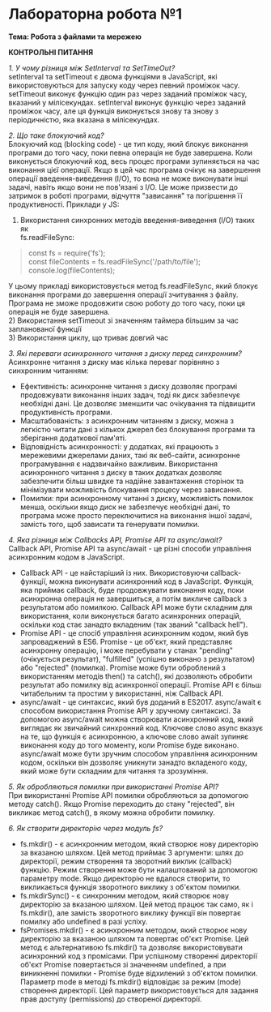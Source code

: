 # Лабораторна робота №1 

**Тема: Робота з файлами та мережею**

**КОНТРОЛЬНІ ПИТАННЯ**

*1. У чому різниця між SetInterval та SetTimeOut?*  
setInterval та setTimeout є двома функціями в JavaScript, які використовуються для запуску коду через певний проміжок часу. setTimeout виконує функцію один раз через заданий проміжок часу, вказаний у мілісекундах. setInterval виконує функцію через заданий проміжок часу, але ця функція виконується знову та знову з періодичністю, яка вказана в мілісекундах.

*2. Що таке блокуючий код?*  
Блокуючий код (blocking code) - це тип коду, який блокує виконання програми до того часу, поки певна операція не буде завершена.
Коли виконується блокуючий код, весь процес програми зупиняється на час виконання цієї операції. Якщо в цей час програма очікує на завершення операції введення-виведення (I/O), то вона не може виконувати інші задачі, навіть якщо вони не пов'язані з I/O. Це може призвести до затримок в роботі програми, відчуття "зависання" та погіршення її продуктивності.
Приклади у JS:
1) Використання синхронних методів введення-виведення (I/O) таких як 	
fs.readFileSync:
> const fs = require('fs');  
> const fileContents = fs.readFileSync('/path/to/file');  
> console.log(fileContents);  

У цьому прикладі використовується метод fs.readFileSync, який блокує виконання програми до завершення операції зчитування з файлу. Програма не зможе продовжити свою роботу до того часу, поки ця операція не буде завершена.  
2) Використання setTimeout зі значенням таймера більшим за час запланованої функції  
3) Використання циклу, що триває довгий час

*3. Які переваги асинхронного читання з диску перед синхронним?*  
Асинхронне читання з диску має кілька переваг порівняно з синхронним читанням:
+ Ефективність: асинхронне читання з диску дозволяє програмі продовжувати виконання інших задач, тоді як диск забезпечує необхідні дані. Це дозволяє зменшити час очікування та підвищити продуктивність програми.
+ Масштабованість: з асинхронним читанням з диску, можна з легкістю читати дані з кількох джерел без блокування програми та зберігання додаткової пам'яті.
+ Відповідність асинхронності: у додатках, які працюють з мережевими джерелами даних, такі як веб-сайти, асинхронне програмування є надзвичайно важливим. Використання асинхронного читання з диску в таких додатках дозволяє забезпечити більш швидке та надійне завантаження сторінок та мінімізувати можливість блокування процесу через зависання.
+ Помилки: при асинхронному читанні з диску, можливість помилок менша, оскільки якщо диск не забезпечує необхідні дані, то програма може просто переключитися на виконання іншої задачі, замість того, щоб зависати та генерувати помилки.

*4. Яка різниця між Callbacks API, Promise API та async/await?*  
Callback API, Promise API та async/await - це різні способи управління асинхронним кодом в JavaScript.
+ Callback API - це найстаріший із них. Використовуючи callback-функції, можна виконувати асинхронний код в JavaScript. Функція, яка приймає callback, буде продовжувати виконання коду, поки асинхронна операція не завершиться, а потім викличе callback з результатом або помилкою. Callback API може бути складним для використання, коли виконується багато асинхронних операцій, оскільки код стає занадто вкладеним (так званий "callback hell").
+ Promise API - це спосіб управління асинхронним кодом, який був запроваджений в ES6. Promise - це об'єкт, який представляє асинхронну операцію, і може перебувати у станах "pending" (очікується результат), "fulfilled" (успішно виконано з результатом) або "rejected" (помилка). Promise може бути оброблений з використанням методів then() та catch(), які дозволяють обробити результат або помилку від асинхронної операції. Promise API є більш читабельним та простим у використанні, ніж Callback API.
+ async/await - це синтаксис, який був доданий в ES2017. async/await є способом використання Promise API у зручному синтаксисі. За допомогою async/await можна створювати асинхронний код, який виглядає як звичайний синхронний код. Ключове слово async вказує на те, що функція є асинхронною, а ключове слово await зупиняє виконання коду до того моменту, коли Promise буде виконано. async/await може бути зручним способом управління асинхронним кодом, оскільки він дозволяє уникнути занадто вкладеного коду, який може бути складним для читання та зрозуміння.

*5. Як обробляються помилки при використанні Promise API?*  
При використанні Promise API помилки обробляються за допомогою методу catch(). Якщо Promise переходить до стану "rejected", він викликає метод catch(), в якому можна обробити помилку.

*6. Як створити директорію через модуль fs?*  
+ fs.mkdir() - є асинхронним методом, який створює нову директорію за вказаною шляхом. Цей метод приймає 3 аргументи: шлях до директорії, режим створення та зворотний виклик (callback) функцію. Режим створення може бути налаштований за допомогою параметру mode. Якщо директорію не вдалося створити, то викликається функція зворотного виклику з об'єктом помилки.
+ fs.mkdirSync() - є синхронним методом, який створює нову директорію за вказаною шляхом. Цей метод працює так само, як і fs.mkdir(), але замість зворотного виклику функції він повертає помилку або undefined в разі успіху.
+ fsPromises.mkdir() - є асинхронним методом, який створює нову директорію за вказаною шляхом та повертає об'єкт Promise. Цей метод є альтернативою fs.mkdir() та дозволяє використовувати асинхронний код з промісами. При успішному створенні директорії об'єкт Promise повертається зі значенням undefined, а при виникненні помилки - Promise буде відхилений з об'єктом помилки.
Параметр mode в методі fs.mkdir() відповідає за режим (mode) створення директорії. Цей параметр використовується для задання прав доступу (permissions) до створеної директорії.
